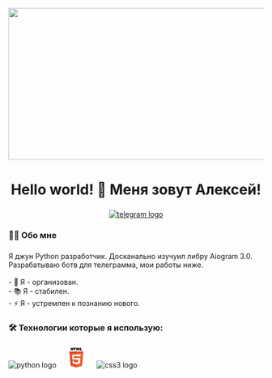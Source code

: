 <br clear="both">

<div align="center">
  <img height="300" width="600" src="https://user-images.githubusercontent.com/74038190/225813708-98b745f2-7d22-48cf-9150-083f1b00d6c9.gif"  />
</div>

###

<h1 align="center">Hello world! 👋 Меня зовут Алексей!</h1>

###

<div align="center">
  <a href="https://t.me/HEB3AuMHOCTbxKISSMEETOSKY" target="_blank">
    <img src="https://img.shields.io/static/v1?message=Telegram&logo=telegram&label=&color=2CA5E0&logoColor=white&labelColor=&style=for-the-badge" height="25" alt="telegram logo"  />
  </a>
</div>

###


<h3 align="left">👩‍💻  Обо мне</h3>

###

<p align="left">Я джун Python разработчик. Досканально изучуил либру Aiogram 3.0. Разрабатываю ботв для телеграмма, мои работы ниже. <br><br>- 🔭 Я - организован.<br>- 📚 Я - стабилен.<br>- ⚡ Я - устремлен к познанию нового.</p>



###

<h3 align="left">🛠 Технологии которые я использую:</h3>

###

<div align="left">
  <img src="https://skillicons.dev/icons?i=py" height="40" alt="python logo"  />
  <img width="12" />
  <img src="https://github.com/devicons/devicon/blob/v2.16.0/icons/html5/html5-original-wordmark.svg" height="40" alt="html5 logo"  />
  <img width="12" />
  <img src="https://cdn.jsdelivr.net/gh/devicons/devicon/icons/css3/css3-original.svg" height="40" alt="css3 logo"  />
  <img width="12" />
</div>

###

